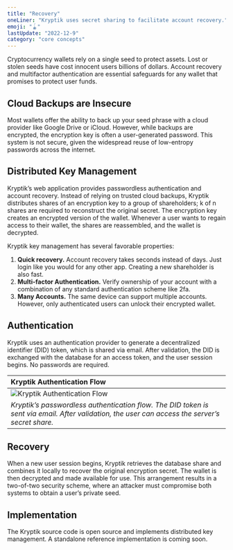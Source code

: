 ```yaml
---
title: "Recovery"
oneLiner: "Kryptik uses secret sharing to facilitate account recovery."
emoji: "🪀"
lastUpdate: "2022-12-9"
category: "core concepts"
---
```


Cryptocurrency wallets rely on a single seed to protect assets. Lost or stolen seeds have cost innocent users billions of dollars. Account recovery and multifactor authentication are essential safeguards for any wallet that promises to protect user funds.

## Cloud Backups are Insecure

Most wallets offer the ability to back up your seed phrase with a cloud provider like Google Drive or iCloud. However, while backups are encrypted, the encryption key is often a user-generated password. This system is not secure, given the widespread reuse of low-entropy passwords across the internet.

## Distributed Key Management

Kryptik’s web application provides passwordless authentication and account recovery. Instead of relying on trusted cloud backups, Kryptik distributes shares of an encryption key to a group of shareholders; k of n shares are required to reconstruct the original secret. The encryption key creates an encrypted version of the wallet. Whenever a user wants to regain access to their wallet, the shares are reassembled, and the wallet is decrypted.

Kryptik key management has several favorable properties:

1. **Quick recovery.** Account recovery takes seconds instead of days. Just login like you would for any other app. Creating a new shareholder is also fast.
2. **Multi-factor Authentication.** Verify ownership of your account with a combination of any standard authentication scheme like 2fa.
3. **Many Accounts.** The same device can support multiple accounts. However, only authenticated users can unlock their encrypted wallet.

## Authentication

Kryptik uses an authentication provider to generate a decentralized identifier (DID) token, which is shared via email. After validation, the DID is exchanged with the database for an access token, and the user session begins. No passwords are required.

| **Kryptik Authentication Flow**                                                                                                                 |
| :---------------------------------------------------------------------------------------------------------------------------------------------- |
| ![Kryptik Authentication Flow](/blog/authenticationFlowPlain.png)                                                                               |
| _Kryptik’s passwordless authentication flow. The DID token is sent via email. After validation, the user can access the server’s secret share._ |

## Recovery

When a new user session begins, Kryptik retrieves the database share and combines it locally to recover the original encryption secret. The wallet is then decrypted and made available for use. This arrangement results in a two-of-two security scheme, where an attacker must compromise both systems to obtain a user’s private seed.

## Implementation

The Kryptik source code is open source and implements distributed key management. A standalone reference implementation is coming soon.
